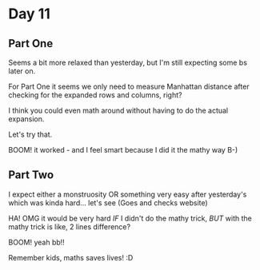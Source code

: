 # Day 11

## Part One

Seems a bit more relaxed than yesterday, but I'm still expecting some bs later on.

For Part One it seems we only need to measure Manhattan distance after checking for the expanded rows and columns, right?

I think you could even math around without having to do the actual expansion.

Let's try that.

BOOM! it worked - and I feel smart because I did it the mathy way B-)

## Part Two 

I expect either a monstruosity OR something very easy after yesterday's which was kinda hard... let's see (Goes and checks website)

HA! OMG it would be very hard *IF* I didn't do the mathy trick, *BUT* with the mathy trick is like, 2 lines difference?

BOOM! yeah bb!!

Remember kids, maths saves lives! :D 
